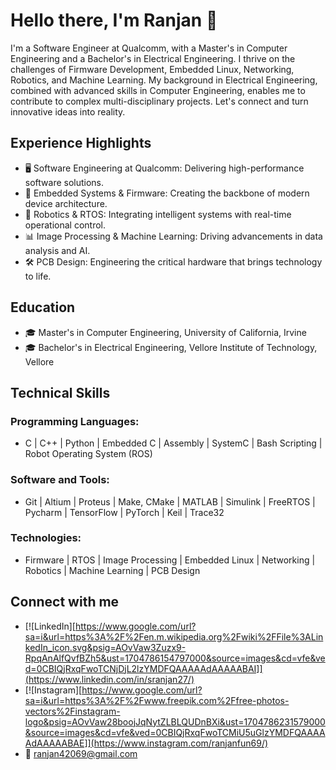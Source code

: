 # Hello there, I'm Ranjan 👋

I'm a Software Engineer at Qualcomm, with a Master's in Computer Engineering and a Bachelor's in Electrical Engineering. I thrive on the challenges of Firmware Development, Embedded Linux, Networking, Robotics, and Machine Learning. My background in Electrical Engineering, combined with advanced skills in Computer Engineering, enables me to contribute to complex multi-disciplinary projects. Let's connect and turn innovative ideas into reality.

## Experience Highlights
- 🖥️ Software Engineering at Qualcomm: Delivering high-performance software solutions.
- 🔌 Embedded Systems & Firmware: Creating the backbone of modern device architecture.
- 🤖 Robotics & RTOS: Integrating intelligent systems with real-time operational control.
- 📊 Image Processing & Machine Learning: Driving advancements in data analysis and AI.
- 🛠️ PCB Design: Engineering the critical hardware that brings technology to life.

## Education
- 🎓 Master's in Computer Engineering, University of California, Irvine
- 🎓 Bachelor's in Electrical Engineering, Vellore Institute of Technology, Vellore

## Technical Skills
### Programming Languages:
- C | C++ | Python | Embedded C | Assembly | SystemC | Bash Scripting | Robot Operating System (ROS)
### Software and Tools:
- Git | Altium | Proteus | Make, CMake | MATLAB | Simulink | FreeRTOS | Pycharm | TensorFlow | PyTorch | Keil | Trace32
### Technologies:
- Firmware | RTOS | Image Processing | Embedded Linux | Networking | Robotics | Machine Learning | PCB Design

## Connect with me
- [![LinkedIn][https://www.google.com/url?sa=i&url=https%3A%2F%2Fen.m.wikipedia.org%2Fwiki%2FFile%3ALinkedIn_icon.svg&psig=AOvVaw3Zuzx9-RpqAnAlfQvfBZh5&ust=1704786154797000&source=images&cd=vfe&ved=0CBIQjRxqFwoTCNjDjL2lzYMDFQAAAAAdAAAAABAI]](https://www.linkedin.com/in/sranjan27/)
- [![Instagram][https://www.google.com/url?sa=i&url=https%3A%2F%2Fwww.freepik.com%2Ffree-photos-vectors%2Finstagram-logo&psig=AOvVaw28boojJqNytZLBLQUDnBXi&ust=1704786231579000&source=images&cd=vfe&ved=0CBIQjRxqFwoTCMiU5uGlzYMDFQAAAAAdAAAAABAE]](https://www.instagram.com/ranjanfun69/)
- 📧 ranjan42069@gmail.com
